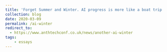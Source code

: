 ```yaml
---
title: 'Forget Summer and Winter. AI progress is more like a boat trip.'
collection: blog
date: 2020-03-09
permalink: /ai-winter
redirect_to:
  - https://www.anthtechconf.co.uk/news/another-ai-winter
tags:
	- essays
---
```

